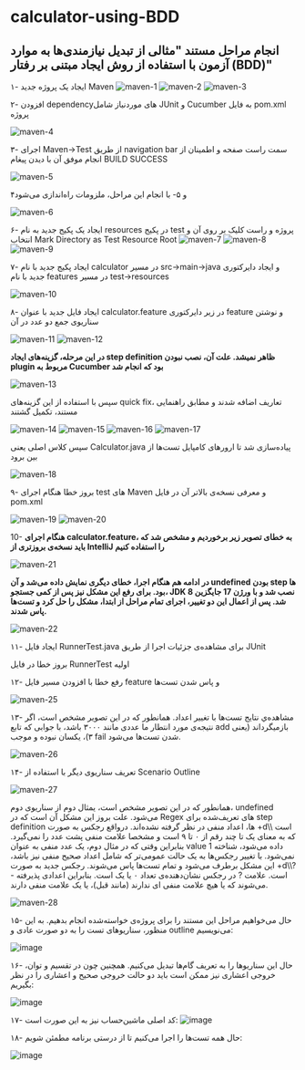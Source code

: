 # calculator-using-BDD

## انجام مراحل مستند **"مثالی از تبدیل نیازمندی‌ها به موارد آزمون با استفاده از روش ایجاد مبتنی بر رفتار (BDD)"**
۱- ایجاد یک پروژه جدید Maven
![maven-1](https://github.com/MahtaFetrat/calculator-using-BDD/assets/62302965/ab1fd796-8f90-472d-91f8-ade121b1854d)
![maven-2](https://github.com/MahtaFetrat/calculator-using-BDD/assets/62302965/300aba75-c85a-4f0d-a2af-794c4faf2efb)
![maven-3](https://github.com/MahtaFetrat/calculator-using-BDD/assets/62302965/4009b7e7-67bb-45f6-861c-907b3bccdc59)

۲- افزودن dependencyهای موردنیاز شامل JUnit و Cucumber به فایل pom.xml پروژه

![maven-4](https://github.com/MahtaFetrat/calculator-using-BDD/assets/62302965/cf7e6076-6a0a-4cab-90d2-9e408f40c9e5)

۳- اجرای Maven->Test از طریق navigation bar سمت راست صفحه و اطمینان از انجام موفق آن با دیدن پیغام BUILD SUCCESS

![maven-5](https://github.com/MahtaFetrat/calculator-using-BDD/assets/62302965/6425f115-bbbf-44e6-9b4e-0065edeaab4f)

۴و ۵- با انجام این مراحل، ملزومات راه‌اندازی می‌شود

![maven-6](https://github.com/MahtaFetrat/calculator-using-BDD/assets/62302965/a0c228cb-12e6-44eb-ace3-0307f989c72b)

۶- ایجاد یک پکیج جدید به نام resources در پکیج test پروژه و راست کلیک بر روی آن و انتخاب Mark Directory as Test Resource Root
![maven-7](https://github.com/MahtaFetrat/calculator-using-BDD/assets/62302965/1cf77b7e-a360-499c-a269-70c952db6885)
![maven-8](https://github.com/MahtaFetrat/calculator-using-BDD/assets/62302965/dc60c0c4-80a4-4f54-8edc-66b87d96f1b3)
![maven-9](https://github.com/MahtaFetrat/calculator-using-BDD/assets/62302965/7d43f12f-925d-4e83-b351-d93e81e5373c)

۷- ایجاد پکیج جدید با نام calculator در مسیر src->main->java و ایجاد دایرکتوری جدید با نام features در مسیر test->resources

![maven-10](https://github.com/MahtaFetrat/calculator-using-BDD/assets/62302965/9fb4a407-779a-482b-9c1a-f7616b777d2f)

۸- ایجاد فایل جدید با عنوان calculator.feature در زیر دایرکتوری feature و نوشتن سناریوی جمع دو عدد در آن

![maven-11](https://github.com/MahtaFetrat/calculator-using-BDD/assets/62302965/4ef3a40f-9e0d-4424-a725-43037892304a)
![maven-12](https://github.com/MahtaFetrat/calculator-using-BDD/assets/62302965/276c700f-5896-4040-be2f-7c1f2246d92f)

**در این مرحله، گزینه‌های ایجاد step definition ظاهر نمیشد. علت آن، نصب نبودن plugin مربوط به Cucumber بود که انجام شد**

![maven-13](https://github.com/MahtaFetrat/calculator-using-BDD/assets/62302965/fc35d0cd-4ff9-42fd-a4a1-fdbc105decbd)

سپس با استفاده از این گزینه‌های quick fix، تعاریف اضافه شدند و مطابق راهنمایی مستند، تکمیل گشتند

![maven-14](https://github.com/MahtaFetrat/calculator-using-BDD/assets/62302965/4cedf918-b7d0-457f-931e-e8f55875680c)
![maven-15](https://github.com/MahtaFetrat/calculator-using-BDD/assets/62302965/7745d411-aa22-4172-92e2-1be419f7b6e8)
![maven-16](https://github.com/MahtaFetrat/calculator-using-BDD/assets/62302965/4b1430ef-ff94-4ebf-8e3a-fb82e1fdc459)
![maven-17](https://github.com/MahtaFetrat/calculator-using-BDD/assets/62302965/686f401c-fc51-435f-ab8d-cbde23cc55a9)

سپس کلاس اصلی یعنی Calculator.java پیاده‌سازی شد تا ارورهای کامپایل تست‌ها از بین برود

![maven-18](https://github.com/MahtaFetrat/calculator-using-BDD/assets/62302965/e64f09de-7b87-42e1-9873-c6c8192a8084)

۹- بروز خطا هنگام اجرای test های Maven و معرفی نسخه‌ی بالاتر آن در فایل pom.xml

![maven-19](https://github.com/MahtaFetrat/calculator-using-BDD/assets/62302965/9a23462e-dec9-4193-bb08-f603fe5c6fa4)
![maven-20](https://github.com/MahtaFetrat/calculator-using-BDD/assets/62302965/551f77c1-a692-46f4-a7aa-17f742af4182)

10- **هنگام اجرای calculator.feature، به خطای تصویر زیر برخوردیم و مشخص شد که باید نسخه‌ی بروزتری از IntelliJ را استفاده کنیم**

![maven-21](https://github.com/MahtaFetrat/calculator-using-BDD/assets/62302965/c4a63418-6a69-442a-ba68-2e9399ee5011)

**در ادامه هم هنگام اجرا، خطای دیگری نمایش داده می‌شد و آن undefined بودن step ها بود. برای رفع این مشکل نیز پس از کمی جستجو، JDK 8 نصب شد و با ورژن 17 جایگزین شد. پس از اعمال این دو تغییر، اجرای تمام مراحل از ابتدا، مشکل را حل کرد و تست‌ها پاس شدند.**

![maven-22](https://github.com/MahtaFetrat/calculator-using-BDD/assets/62302965/20e35989-a619-4ea2-849c-3f33f2d1b4f0)


۱۱- ایجاد فایل RunnerTest.java برای مشاهده‌ی جزئیات اجرا از طریق JUnit


بروز خطا در فایل RunnerTest اولیه


۱۲- رفع خطا با افزودن مسیر فایل feature و پاس شدن تست‌ها

![maven-25](https://github.com/MahtaFetrat/calculator-using-BDD/assets/62302965/4a7a09be-8e89-4968-9296-44baa93ebdc9)

۱۳- مشاهده‌ي نتایج تست‌ها با تغییر اعداد. همانطور که در این تصویر مشخص است، اگر نتیجه‌ی مورد انتطار ما عددی مانند ۳۰۰۰ باشد، با جوابی که تابع add بازمیگرداند (یعنی ۳)، یکسان نبوده و موجب fail شدن تست‌ها می‌شود.

![maven-26](https://github.com/MahtaFetrat/calculator-using-BDD/assets/62302965/afed1e70-f023-4dca-b690-d75418ae59e2)

۱۴- تعریف سناریوی دیگر با استفاده از Scenario Outline

![maven-27](https://github.com/MahtaFetrat/calculator-using-BDD/assets/62302965/54e5f754-4583-41ce-ac6e-c9604b0b8e1f)

همانطور که در این تصویر مشخص است، یمثال دوم از سناریوی دوم، undefined می‌شود. علت بروز این مشکل آن است که در Regex های تعریف‌شده برای step definition ها، اعداد منفی در نظر گرفته نشده‌اند. درواقع رجکس به صورت +d\\\\ است که به معنای یک تا چند رقم از ۰ تا ۹ است و مشخصا علامت منفی پشت عدد را نمی‌گیرد. بنابراین وقتی که در مثال دوم، یک عدد منفی به عنوان value 1 داده می‌شود، شناخته نمی‌شود. با تغییر رجکس‌ها به یک حالت عمومی‌تر که شامل اعداد صحیح منفی نیز باشد، این مشکل برطرف می‌شود و تمام تست‌ها پاس می‌شوند. رجکس جدید به صورت +d\\\\?- است. علامت ? در رجکس نشان‌دهنده‌ی تعداد ۰ یا یک است. بنابراین اعدادی پذیرفته می‌شوند که یا هیچ علامت منفی ای ندارند (مانند قبل)، یا یک علامت منفی دارند.

![maven-28](https://github.com/MahtaFetrat/calculator-using-BDD/assets/62302965/7de356f1-9ae3-484a-aa8d-e0eafa021c73)

۱۵- حال می‌خواهیم مراحل این مستند را برای پروژه‌ی خواسته‌شده انجام بدهیم. به این منظور، سناریو‌های تست را به دو صورت عادی و outline می‌نویسیم:

![image](https://github.com/MahtaFetrat/calculator-using-BDD/assets/62302965/40ec55ca-d43c-45a7-be9a-00e8b1121328)

۱۶- حال این سناریوها را به تعریف گام‌ها تبدیل می‌کنیم. همچنین چون در تقسیم و توان، خروجی اعشاری نیز ممکن است باید دو حالت خروجی صحیح و اعشاری را در نظر بگیریم:

![image](https://github.com/MahtaFetrat/calculator-using-BDD/assets/62302965/1ab6546c-df1f-4376-96b8-9ee1e371dbea)


۱۷- کد اصلی ماشین‌حساب نیز به این صورت است:
![image](https://github.com/MahtaFetrat/calculator-using-BDD/assets/62302965/e09857e4-6f92-4a61-b67c-2b2cf998b57a)


۱۸- حال همه تست‌ها را اجرا می‌کنیم تا از درستی برنامه مطمئن شویم:

![image](https://github.com/MahtaFetrat/calculator-using-BDD/assets/62302965/efc910c8-6a45-4769-8b62-79266e8ca2dc)

